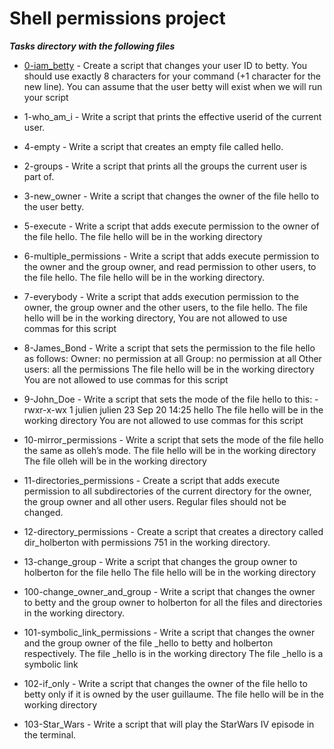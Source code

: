 # Shell permissions project
***Tasks directory with the following files***

- [0-iam_betty](0x01-shell_permissions/0-iam_betty) - Create a script that changes your user ID to betty. You should use exactly 8 characters for your command (+1 character for the new line). You can assume that the user betty will exist when we will run your script

- 1-who_am_i - Write a script that prints the effective userid of the current user.

- 4-empty - Write a script that creates an empty file called hello.

- 2-groups - Write a script that prints all the groups the current user is part of.

- 3-new_owner - Write a script that changes the owner of the file hello to the user betty.

- 5-execute - Write a script that adds execute permission to the owner of the file hello. The file hello will be in the working directory

- 6-multiple_permissions - Write a script that adds execute permission to the owner and the group owner, and read permission to other users, to the file hello. The file hello will be in the working directory.

- 7-everybody - Write a script that adds execution permission to the owner, the group owner and the other users, to the file hello. The file hello will be in the working directory, You are not allowed to use commas for this script

- 8-James_Bond - Write a script that sets the permission to the file hello as follows: Owner: no permission at all Group: no permission at all Other users: all the permissions The file hello will be in the working directory You are not allowed to use commas for this script

- 9-John_Doe - Write a script that sets the mode of the file hello to this: -rwxr-x-wx 1 julien julien 23 Sep 20 14:25 hello The file hello will be in the working directory You are not allowed to use commas for this script

- 10-mirror_permissions - Write a script that sets the mode of the file hello the same as olleh’s mode. The file hello will be in the working directory The file olleh will be in the working directory

- 11-directories_permissions - Create a script that adds execute permission to all subdirectories of the current directory for the owner, the group owner and all other users. Regular files should not be changed.

- 12-directory_permissions - Create a script that creates a directory called dir_holberton with permissions 751 in the working directory.

- 13-change_group - Write a script that changes the group owner to holberton for the file hello The file hello will be in the working directory

- 100-change_owner_and_group - Write a script that changes the owner to betty and the group owner to holberton for all the files and directories in the working directory.

- 101-symbolic_link_permissions - Write a script that changes the owner and the group owner of the file _hello to betty and holberton respectively. The file _hello is in the working directory The file _hello is a symbolic link

- 102-if_only - Write a script that changes the owner of the file hello to betty only if it is owned by the user guillaume. The file hello will be in the working directory

- 103-Star_Wars - Write a script that will play the StarWars IV episode in the terminal.
